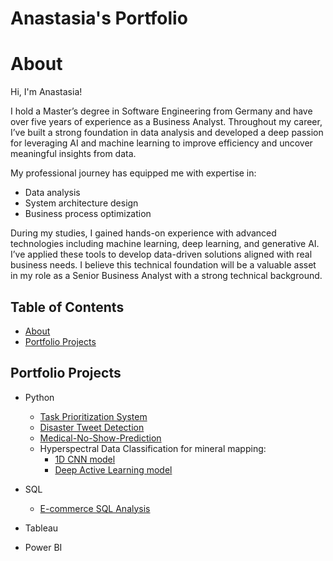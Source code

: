 # Anastasia's Portfolio
# About

Hi, I'm Anastasia!

I hold a Master’s degree in Software Engineering from Germany and have over five years of experience as a Business Analyst. Throughout my career, I’ve built a strong foundation in data analysis and developed a deep passion for leveraging AI and machine learning to improve efficiency and uncover meaningful insights from data.

My professional journey has equipped me with expertise in:

- Data analysis
- System architecture design
- Business process optimization

During my studies, I gained hands-on experience with advanced technologies including machine learning, deep learning, and generative AI. I’ve applied these tools to develop data-driven solutions aligned with real business needs. I believe this technical foundation will be a valuable asset in my role as a Senior Business Analyst with a strong technical background.

## Table of Contents
- [About](#about)
- [Portfolio Projects](#portfolio-projects)

 
## Portfolio Projects
  - Python
    - [Task Prioritization System](https://github.com/NastyaNetology/Task-Prioritization-System/blob/main/README.md)
    - [Disaster Tweet Detection](https://github.com/NastyaNetology/DisasterTweetDetection/blob/main/README.md)
    - [Medical-No-Show-Prediction](https://github.com/NastyaNetology/Medical-No-Show-Prediction/blob/main/README.md)
    - Hyperspectral Data Classification for mineral mapping:
      - [1D CNN model](https://github.com/NastyaNetology/CNN-HSI-MineralClassification/blob/main/1D_CNN_supervisd_learning.ipynb)
      - [Deep Active Learning model](https://github.com/NastyaNetology/Deep_active_learning-HSI/blob/main/Deep_active_learning_swir.ipynb)
  - SQL
    - [E-commerce SQL Analysis](https://github.com/NastyaNetology/E-commerce_SQL_Analysis/tree/main)
  
  
  - Tableau
  - Power BI
